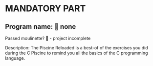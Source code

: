 # MANDATORY PART

 ## Program name: 🔴 none

 Passed moulinette? 🔴 - project incomplete

Description: The Piscine Reloaded is a best-of of the exercises you did during the C Piscine to remind you all the basics of the C programming language.
